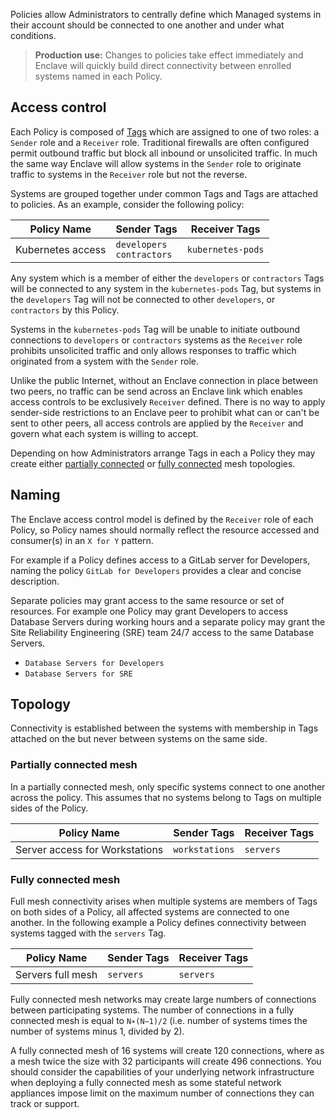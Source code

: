 Policies allow Administrators to centrally define which Managed systems in their account should be connected to one another and under what conditions. 

> **Production use:** Changes to policies take effect immediately and Enclave will quickly build direct connectivity between enrolled systems named in each Policy.

## Access control

Each Policy is composed of [Tags](/management/tags) which are assigned to one of two roles: a `Sender` role and a `Receiver` role. Traditional firewalls are often configured permit outbound traffic but block all inbound or unsolicited traffic. In much the same way Enclave will allow systems in the `Sender` role to originate traffic to systems in the `Receiver` role but not the reverse.

Systems are grouped together under common Tags and Tags are attached to policies. As an example, consider the following policy:

| Policy Name       | Sender Tags                     | Receiver Tags     |
| ----------------- | ------------------------------- | ----------------- |
| Kubernetes access | `developers`<br />`contractors` | `kubernetes-pods` |

 Any system which is a member of either the `developers` or `contractors` Tags will be connected to any system in the `kubernetes-pods` Tag, but systems in the `developers` Tag will not be connected to other `developers`, or `contractors` by this Policy.

Systems in the `kubernetes-pods` Tag will be unable to initiate outbound connections to `developers` or `contractors` systems as the `Receiver` role prohibits unsolicited traffic and only allows responses to traffic which originated from a system with the `Sender` role.

Unlike the public Internet, without an Enclave connection in place between two peers, no traffic can be send across an Enclave link which enables access controls to be exclusively `Receiver` defined. There is no way to apply sender-side restrictions to an Enclave peer to prohibit what can or can't be sent to other peers, all access controls are applied by the `Receiver` and govern what each system is willing to accept. 

Depending on how Administrators arrange Tags in each a Policy they may create either [partially connected](#partially-connected-mesh) or [fully connected](#fully-connected-mesh) mesh topologies.

## Naming

The Enclave access control model is defined by the `Receiver` role of each Policy, so Policy names should normally reflect the resource accessed and consumer(s) in an `X for Y` pattern.

For example if a Policy defines access to a GitLab server for Developers, naming the policy `GitLab for Developers` provides a clear and concise description.

Separate policies may grant access to the same resource or set of resources. For example one Policy may grant Developers to access Database Servers during working hours and a separate policy may grant the Site Reliability Engineering (SRE) team 24/7 access to the same Database Servers.

* `Database Servers for Developers`
* `Database Servers for SRE`

## Topology

Connectivity is established between the systems with membership in Tags attached on the  but never between systems on the same side.

### Partially connected mesh

In a partially connected mesh, only specific systems connect to one another across the policy. This assumes that no systems belong to Tags on multiple sides of the Policy.

| Policy Name                    | Sender Tags    | Receiver Tags |
| ------------------------------ | -------------- | ------------- |
| Server access for Workstations | `workstations` | `servers`     |

### Fully connected mesh

Full mesh connectivity arises when multiple systems are members of Tags on both sides of a Policy, all affected systems are connected to one another. In the following example a Policy defines connectivity between systems tagged with the `servers` Tag.

| Policy Name       | Sender Tags | Receiver Tags |
| ----------------- | ----------- | ------------- |
| Servers full mesh | `servers`   | `servers`     |

Fully connected mesh networks may create large numbers of connections between participating systems. The number of connections in a fully connected mesh is equal to `N∗(N−1)/2` (i.e. number of systems times the number of systems minus 1, divided by 2). 

A fully connected mesh of 16 systems will create 120 connections, where as a mesh twice the size with 32 participants will create 496 connections. You should consider the capabilities of your underlying network infrastructure when deploying a fully connected mesh as some stateful network appliances impose limit on the maximum number of connections they can track or support.